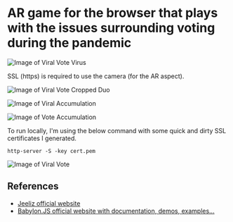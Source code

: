 # AR game for the browser that plays with the issues surrounding voting during the pandemic

![Image of Viral Vote Virus](http://caitlinandmisha.com/viralvote/textures/Covid19-2.png)

SSL (https) is required to use the camera (for the AR aspect).

![Image of Viral Vote Cropped Duo](https://caitlinandmisha.com/viralvote/screenshots/ViralVote%20Screen%20Shot%202020-04-02%20at%2011.36.51%20PM%20copy.jpg)


![Image of Viral Accumulation](https://caitlinandmisha.com/viralvote/screenshots/ViralVote%20Screen%20Shot%202020-04-03%20at%207.26.52%20PM.png)

![Image of Vote Accumulation](https://caitlinandmisha.com/viralvote/screenshots/ViralVote%20Screen%20Shot%202020-04-03%20at%207.26.00%20PM.png)

To run locally, I'm using the below command with some quick and dirty SSL certificates I generated.
```
http-server -S -key cert.pem
```

![Image of Viral Vote](http://caitlinandmisha.com/viralvote/textures/viralVote.png) 


## References
* [Jeeliz official website](https://jeeliz.com)
* [Babylon.JS official website with documentation, demos, examples...](https://www.babylonjs.com/)
